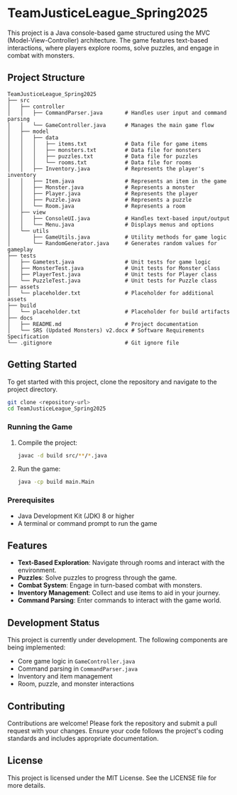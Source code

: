 # TeamJusticeLeague_Spring2025

This project is a Java console-based game structured using the MVC (Model-View-Controller) architecture. The game features text-based interactions, where players explore rooms, solve puzzles, and engage in combat with monsters.

## Project Structure

```
TeamJusticeLeague_Spring2025
├── src
│   ├── controller
│   │   ├── CommandParser.java       # Handles user input and command parsing
│   │   └── GameController.java      # Manages the main game flow
│   ├── model
│   │   ├── data
│   │   │   ├── items.txt            # Data file for game items
│   │   │   ├── monsters.txt         # Data file for monsters
│   │   │   ├── puzzles.txt          # Data file for puzzles
│   │   │   └── rooms.txt            # Data file for rooms
│   │   ├── Inventory.java           # Represents the player's inventory
│   │   ├── Item.java                # Represents an item in the game
│   │   ├── Monster.java             # Represents a monster
│   │   ├── Player.java              # Represents the player
│   │   ├── Puzzle.java              # Represents a puzzle
│   │   └── Room.java                # Represents a room
│   ├── view
│   │   ├── ConsoleUI.java           # Handles text-based input/output
│   │   └── Menu.java                # Displays menus and options
│   └── utils
│       ├── GameUtils.java           # Utility methods for game logic
│       └── RandomGenerator.java     # Generates random values for gameplay
├── tests
│   ├── Gametest.java                # Unit tests for game logic
│   ├── MonsterTest.java             # Unit tests for Monster class
│   ├── PlayerTest.java              # Unit tests for Player class
│   └── PuzzleTest.java              # Unit tests for Puzzle class
├── assets
│   └── placeholder.txt              # Placeholder for additional assets
├── build
│   └── placeholder.txt              # Placeholder for build artifacts
├── docs
│   ├── README.md                    # Project documentation
│   └── SRS (Updated Monsters) v2.docx # Software Requirements Specification
└── .gitignore                       # Git ignore file
```

## Getting Started

To get started with this project, clone the repository and navigate to the project directory.

```bash
git clone <repository-url>
cd TeamJusticeLeague_Spring2025
```

### Running the Game

1. Compile the project:
   ```bash
   javac -d build src/**/*.java
   ```

2. Run the game:
   ```bash
   java -cp build main.Main
   ```

### Prerequisites

- Java Development Kit (JDK) 8 or higher
- A terminal or command prompt to run the game

## Features

- **Text-Based Exploration**: Navigate through rooms and interact with the environment.
- **Puzzles**: Solve puzzles to progress through the game.
- **Combat System**: Engage in turn-based combat with monsters.
- **Inventory Management**: Collect and use items to aid in your journey.
- **Command Parsing**: Enter commands to interact with the game world.

## Development Status

This project is currently under development. The following components are being implemented:
- Core game logic in `GameController.java`
- Command parsing in `CommandParser.java`
- Inventory and item management
- Room, puzzle, and monster interactions

## Contributing

Contributions are welcome! Please fork the repository and submit a pull request with your changes. Ensure your code follows the project's coding standards and includes appropriate documentation.

## License

This project is licensed under the MIT License. See the LICENSE file for more details.
